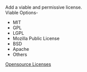 Add a viable and permissive license.  
Viable Options-  
* MIT
* GPL
* LGPL
* Mozilla Public License
* BSD
* Apache
* Others

[Opensource Licenses](https://opensource.org/licenses)
